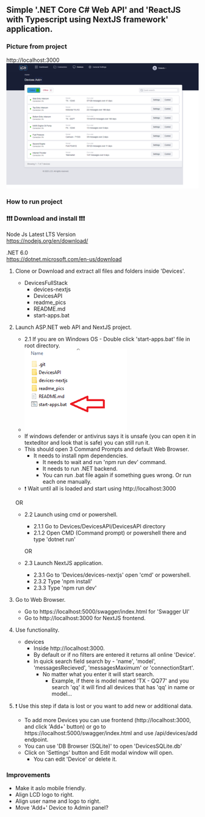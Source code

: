 ## Simple '.NET Core C# Web API' and 'ReactJS with Typescript using NextJS framework' application.

### Picture from project

http://localhost:3000<br/>
<img src="readme_pics/main_front_page.png">

### How to run project

### :exclamation::exclamation::exclamation: Download and install :exclamation::exclamation::exclamation:

Node Js Latest LTS Version<br>
https://nodejs.org/en/download/

.NET 6.0 <br>
https://dotnet.microsoft.com/en-us/download

1. Clone or Download and extract all files and folders inside 'Devices'.

   - DevicesFullStack
     - devices-nextjs
     - DevicesAPI
     - readme_pics
     - README.md
     - start-apps.bat

2. Launch ASP.NET web API and NextJS project.

   - 2.1 If you are on Windows OS - Double click 'start-apps.bat' file in root directory.
   - <img src="readme_pics/start_project.png">
   - If windows defender or antivirus says it is unsafe (you can open it in texteditor and look that is safe) you can still run it.
   - This should open 3 Command Prompts and default Web Browser.
     - It needs to install npm dependencies.
       - It needs to wait and run 'npm run dev' command.
       - It needs to run .NET backend.
       - You can run .bat file again if something gues wrong. Or run each one manually.
   - :exclamation: Wait until all is loaded and start using http://localhost:3000

   OR

   - 2.2 Launch using cmd or powershell.

     - 2.1.1 Go to Devices/DevicesAPI/DevicesAPI directory
     - 2.1.2 Open CMD (Command prompt) or powershell there and type 'dotnet run'

     OR

   - 2.3 Launch NextJS application.
     - 2.3.1 Go to 'Devices/devices-nextjs' open 'cmd' or powershell.
     - 2.3.2 Type 'npm install'
     - 2.3.3 Type 'npm run dev'

3. Go to Web Browser.

   - Go to https://localhost:5000/swagger/index.html for 'Swagger UI'
   - Go to http://localhost:3000 for NextJS frontend.

4. Use functionality.

   - devices
     - Inside http://localhost:3000.
     - By default or if no filters are entered it returns all online 'Device'.
     - In quick search field search by - 'name', 'model', 'messagesRecieved', 'messagesMaximum' or 'connectionStart'.
       - No matter what you enter it will start search.
         - Example, if there is model named 'TX - QQ77' and you search 'qq' it will find all devices that has 'qq' in name or model...

5. :exclamation: Use this step if data is lost or you want to add new or additional data.
   - To add more Devices you can use frontend (http://localhost:3000, and click 'Add+' button) or go to https://localhost:5000/swagger/index.html and use /api/devices/add endpoint.
   - You can use 'DB Browser (SQLite)' to open 'DevicesSQLite.db'
   - Click on 'Settings' button and Edit modal window will open.
     - You can edit 'Device' or delete it.

### Improvements

- Make it aslo mobile friendly.
- Align LCD logo to right.
- Align user name and logo to right.
- Move 'Add+' Device to Admin panel?
